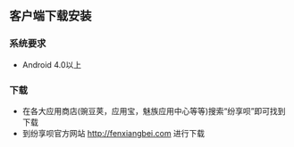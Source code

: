 ## 客户端下载安装

### 系统要求

- Android 4.0以上

### 下载

- 在各大应用商店(豌豆荚，应用宝，魅族应用中心等等)搜索“纷享呗”即可找到下载
- 到纷享呗官方网站 http://fenxiangbei.com 进行下载


